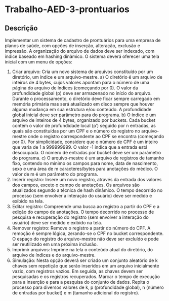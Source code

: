 # Trabalho-AED-3-prontuarios
## Descrição
Implementar um sistema de cadastro de prontuários para uma empresa de planos
de saúde, com opções de inserção, alteração, exclusão e impressão.
A organização do arquivo de dados deve ser indexado, com índice baseado em hashing dinâmico.
O sistema deverá oferecer uma tela inicial com um menu de opções:
1. Criar arquivo: Cria um novo sistema de arquivos constituído por um diretório, um índice e um
arquivo-mestre.
a) O diretório é um arquivo de inteiros de 4 bytes, cujos valores apontam para o número de uma
página do arquivo de índices (começando por 0). O valor da profundidade global (p) deve ser
armazenado no início do arquivo. Durante o processamento, o diretório deve ficar sempre
carregado em memória primária mas será atualizado em disco sempre que houver alguma
mudança em sua estrutura e/ou conteúdo. A profundidade global inicial deve ser parâmetro para
do programa.
b) O índice é um arquivo de inteiros de 4 bytes, organizado por buckets. Cada bucket contém o valor
de profundidade local (p’) seguido por n entradas, as quais são constituídas por um CPF e o
número do registro no arquivo-mestre onde o registro correspondente ao CPF se encontra
(começando por 0). Por simplicidade, considere que o número de CPF é um inteiro que varia de 1
a 999999999. O valor -1 indica que a entrada está desocupada. O número de entradas por bucket
deve ser um parâmetro do programa.
c) O arquivo-mestre é um arquivo de registros de tamanho fixo, contendo no mínimo os campos para
nome, data de nascimento, sexo e uma área de m caracteres/bytes para anotações do médico. O
valor de m é um parâmetro do programa.
2. Inserir registro: Insere um novo registro, através da entrada dos valores dos campos, exceto o campo
de anotações. Os arquivos são atualizados segundo a técnica de hash dinâmico. O tempo decorrido no
processo (sem envolver a interação do usuário) deve ser medido e exibido na tela.
3. Editar registro: Compreende uma busca ao registro a partir do CPF e a edição do campo de
anotações. O tempo decorrido no processo de pesquisa e recuperação do registro (sem envolver a
interação do usuário) deve ser medido e exibido na tela.
4. Remover registro: Remove o registro a partir do número do CPF. A remoção é sempre lógica,
zerando-se o CPF no bucket correspondente. O espaço do registro do arquivo-mestre não deve ser
excluído e pode ser reutilizado em uma próxima inclusão.
5. Imprimir arquivos: Imprime na tela o conteúdo atual do diretório, do arquivo de índices e do
arquivo-mestre.
6. Simulação: Nesta opção deverá ser criado um conjunto aleatório de k chaves sem repetição que serão
inseridos em um arquivo inicialmente vazio, com registros vazios. Em seguida, as chaves devem ser
pesquisadas e os registros recuperados. Marcar o tempo de execução para a inserção e para a pesquisa
do conjunto de dados. Repita o processo para diversos valores de k, p (profundidade global), n
(número de entradas por bucket) e m (tamanho adicional do registro).
